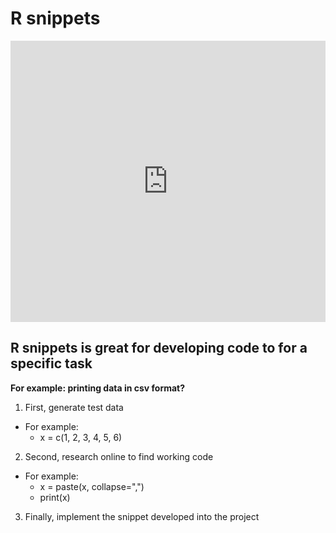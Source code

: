 # R snippets

<iframe width='100%' height='450' src='https://rdrr.io/snippets/embed/' frameborder='0'></iframe>
<br>

## R snippets is great for developing code to for a specific task
**For example: printing data in csv format?**<br>
1. First, generate test data
  - For example:
    - x = c(1, 2, 3, 4, 5, 6)
2. Second, research online to find working code
  - For example:
    - x = paste(x, collapse=",")
    - print(x)  
3. Finally, implement the snippet developed into the project
  <br><br>
